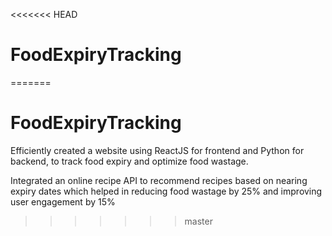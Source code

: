 <<<<<<< HEAD
# FoodExpiryTracking
=======
# FoodExpiryTracking

Efficiently created a website using ReactJS for frontend and Python for backend, to track food expiry and optimize food wastage.

Integrated an online recipe API to recommend recipes based on nearing expiry dates which helped in reducing food wastage by 25% and improving user engagement by 15%
>>>>>>> master
